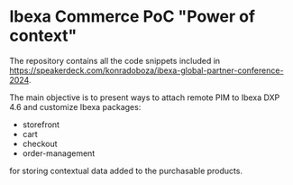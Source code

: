 # Ibexa Commerce PoC "Power of context"

The repository contains all the code snippets included in https://speakerdeck.com/konradoboza/ibexa-global-partner-conference-2024.

The main objective is to present ways to attach remote PIM to Ibexa DXP 4.6 and customize Ibexa packages:
- storefront
- cart
- checkout
- order-management

for storing contextual data added to the purchasable products.
